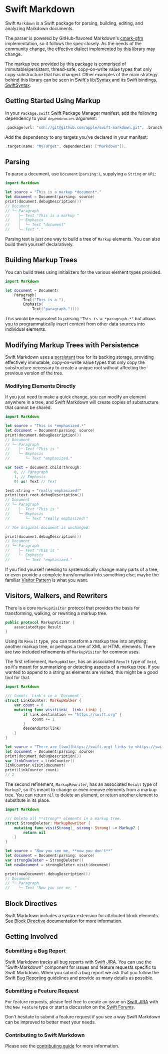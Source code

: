 # Swift Markdown

Swift `Markdown` is a Swift package for parsing, building, editing, and analyzing Markdown documents.

The parser is powered by GitHub-flavored Markdown's [cmark-gfm](https://github.com/github/cmark-gfm) implementation, so it follows the spec closely. As the needs of the community change, the effective dialect implemented by this library may change.

The markup tree provided by this package is comprised of immutable/persistent, thread-safe, copy-on-write value types that only copy substructure that has changed. Other examples of the main strategy behind this library can be seen in Swift's [lib/Syntax](https://github.com/apple/swift/tree/master/lib/Syntax) and its Swift bindings, [SwiftSyntax](https://github.com/apple/swift-syntax).

## Getting Started Using Markup

In your `Package.swift` Swift Package Manager manifest, add the following dependency to your `dependencies` argument:

```swift
.package(url: "ssh://git@github.com/apple/swift-markdown.git", .branch("main")),
```

Add the dependency to any targets you've declared in your manifest:

```swift
.target(name: "MyTarget", dependencies: ["Markdown"]),
```

## Parsing

To parse a document, use `Document(parsing:)`, supplying a `String` or `URL`:

```swift
import Markdown

let source = "This is a markup *document*."
let document = Document(parsing: source)
print(document.debugDescription())
// Document
// └─ Paragraph
//    ├─ Text "This is a markup "
//    ├─ Emphasis
//    │  └─ Text "document"
//    └─ Text "."
```

Parsing text is just one way to build a tree of `Markup` elements. You can also build them yourself declaratively.

## Building Markup Trees

You can build trees using initializers for the various element types provided.

```swift
import Markdown

let document = Document(
    Paragraph(
        Text("This is a "),
        Emphasis(
            Text("paragraph."))))
```

This would be equivalent to parsing `"This is a *paragraph.*"` but allows you to programmatically insert content from other data sources into individual elements.

## Modifying Markup Trees with Persistence

Swift Markdown uses a [persistent](https://en.wikipedia.org/wiki/Persistent_data_structure) tree for its backing storage, providing effectively immutable, copy-on-write value types that only copy the substructure necessary to create a unique root without affecting the previous version of the tree.

### Modifying Elements Directly

If you just need to make a quick change, you can modify an element anywhere in a tree, and Swift Markdown will create copies of substructure that cannot be shared.

```swift
import Markdown

let source = "This is *emphasized.*"
let document = Document(parsing: source)
print(document.debugDescription())
// Document
// └─ Paragraph
//    ├─ Text "This is "
//    └─ Emphasis
//       └─ Text "emphasized."

var text = document.child(through:
    0, // Paragraph
    1, // Emphasis
    0) as! Text // Text

text.string = "really emphasized!"
print(text.root.debugDescription())
// Document
// └─ Paragraph
//    ├─ Text "This is "
//    └─ Emphasis
//       └─ Text "really emphasized!"

// The original document is unchanged:

print(document.debugDescription())
// Document
// └─ Paragraph
//    ├─ Text "This is "
//    └─ Emphasis
//       └─ Text "emphasized."
```

If you find yourself needing to systematically change many parts of a tree, or even provide a complete transformation into something else, maybe the familiar [Visitor Pattern](https://en.wikipedia.org/wiki/Visitor_pattern) is what you want.

## Visitors, Walkers, and Rewriters

There is a core `MarkupVisitor` protocol that provides the basis for transforming, walking, or rewriting a markup tree.

```swift
public protocol MarkupVisitor {
    associatedtype Result
}
```

Using its `Result` type, you can transform a markup tree into anything: another markup tree, or perhaps a tree of XML or HTML elements. There are two included refinements of `MarkupVisitor` for common uses.

The first refinement, `MarkupWalker`, has an associated `Result` type of `Void`, so it's meant for summarizing or detecting aspects of a markup tree. If you wanted to append to a string as elements are visited, this might be a good tool for that.

```swift
import Markdown

/// Counts `Link`s in a `Document`.
struct LinkCounter: MarkupWalker {
    var count = 0
    mutating func visitLink(_ link: Link) {
        if link.destination == "https://swift.org" {
            count += 1
        }
        descendInto(link)
    }
}

let source = "There are [two](https://swift.org) links to <https://swift.org> here."
let document = Document(parsing: source)
print(document.debugDescription())
var linkCounter = LinkCounter()
linkCounter.visit(document)
print(linkCounter.count)
// 2
```

The second refinement, `MarkupRewriter`, has an associated `Result` type of `Markup?`, so it's meant to change or even remove elements from a markup tree. You can return `nil` to delete an element, or return another element to substitute in its place.

```swift
import Markdown

/// Delete all **strong** elements in a markup tree.
struct StrongDeleter: MarkupRewriter {
    mutating func visitStrong(_ strong: Strong) -> Markup? {
        return nil
    }
}

let source = "Now you see me, **now you don't**"
let document = Document(parsing: source)
var strongDeleter = StrongDeleter()
let newDocument = strongDeleter.visit(document)

print(newDocument!.debugDescription())
// Document
// └─ Paragraph
//    └─ Text "Now you see me, "
```

## Block Directives

Swift Markdown includes a syntax extension for attributed block elements. See [Block Directive](Documentation/BlockDirectives.md) documentation for more information.

## Getting Involved

### Submitting a Bug Report

Swift Markdown tracks all bug reports with [Swift JIRA](https://bugs.swift.org/).
You can use the "Swift-Markdown" component for issues and feature requests specific to Swift Markdown.
When you submit a bug report we ask that you follow the
Swift [Bug Reporting](https://swift.org/contributing/#reporting-bugs) guidelines
and provide as many details as possible.

### Submitting a Feature Request

For feature requests, please feel free to create an issue
on [Swift JIRA](https://bugs.swift.org/) with the `New Feature` type
or start a discussion on the [Swift Forums](https://forums.swift.org/c/development/swift-docc).

Don't hesitate to submit a feature request if you see a way
Swift Markdown can be improved to better meet your needs.

### Contributing to Swift Markdown

Please see the [contributing guide](https://swift.org/contributing/#contributing-code) for more information.

<!-- Copyright (c) 2021 Apple Inc and the Swift Project authors. All Rights Reserved. -->
